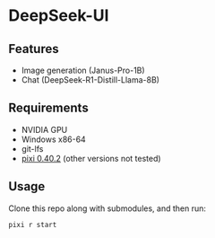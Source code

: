 # DeepSeek-UI
## Features
- Image generation (Janus-Pro-1B)
- Chat (DeepSeek-R1-Distill-Llama-8B)
## Requirements
- NVIDIA GPU
- Windows x86-64
- git-lfs
- [pixi 0.40.2][1] (other versions not tested)
## Usage
Clone this repo along with submodules, and then run:
```sh
pixi r start
```

[1]: https://github.com/prefix-dev/pixi/releases/tag/v0.40.2
